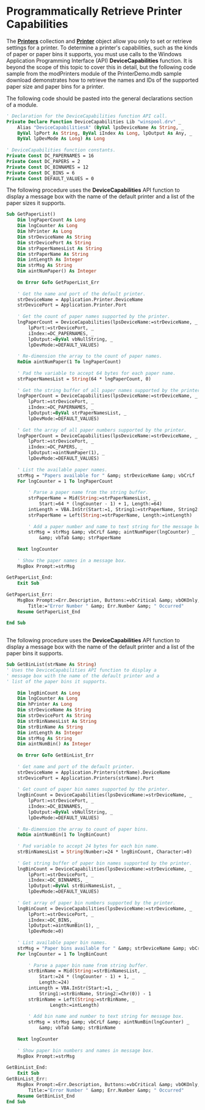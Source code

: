 
# Programmatically Retrieve Printer Capabilities

The  **[Printers](5200C507-75AE-F9A8-C737-C28E175E7EA4.md)** collection and **[Printer](FBA3EB15-DB93-943A-421C-291761E7FA2B.md)** object allow you only to set or retrieve settings for a printer. To determine a printer's capabilities, such as the kinds of paper or paper bins it supports, you must use calls to the Windows Application Programming Interface (API) **DeviceCapabilities** function. It is beyond the scope of this topic to cover this in detail, but the following code sample from the modPrinters module of the PrinterDemo.mdb sample download demonstrates how to retrieve the names and IDs of the supported paper size and paper bins for a printer.

The following code should be pasted into the general declarations section of a module.



```vb
' Declaration for the DeviceCapabilities function API call. 
Private Declare Function DeviceCapabilities Lib "winspool.drv" _ 
    Alias "DeviceCapabilitiesA" (ByVal lpsDeviceName As String, _ 
    ByVal lpPort As String, ByVal iIndex As Long, lpOutput As Any, _ 
    ByVal lpDevMode As Long) As Long 
     
' DeviceCapabilities function constants. 
Private Const DC_PAPERNAMES = 16 
Private Const DC_PAPERS = 2 
Private Const DC_BINNAMES = 12 
Private Const DC_BINS = 6 
Private Const DEFAULT_VALUES = 0 

```

The following procedure uses the  **DeviceCapabilities** API function to display a message box with the name of the default printer and a list of the paper sizes it supports.



```vb
Sub GetPaperList() 
    Dim lngPaperCount As Long 
    Dim lngCounter As Long 
    Dim hPrinter As Long 
    Dim strDeviceName As String 
    Dim strDevicePort As String 
    Dim strPaperNamesList As String 
    Dim strPaperName As String 
    Dim intLength As Integer 
    Dim strMsg As String 
    Dim aintNumPaper() As Integer 
     
    On Error GoTo GetPaperList_Err 
     
    ' Get the name and port of the default printer. 
    strDeviceName = Application.Printer.DeviceName 
    strDevicePort = Application.Printer.Port 
     
    ' Get the count of paper names supported by the printer. 
    lngPaperCount = DeviceCapabilities(lpsDeviceName:=strDeviceName, _ 
        lpPort:=strDevicePort, _ 
        iIndex:=DC_PAPERNAMES, _ 
        lpOutput:=ByVal vbNullString, _ 
        lpDevMode:=DEFAULT_VALUES) 
     
    ' Re-dimension the array to the count of paper names. 
    ReDim aintNumPaper(1 To lngPaperCount) 
     
    ' Pad the variable to accept 64 bytes for each paper name. 
    strPaperNamesList = String(64 * lngPaperCount, 0) 
 
    ' Get the string buffer of all paper names supported by the printer. 
    lngPaperCount = DeviceCapabilities(lpsDeviceName:=strDeviceName, _ 
        lpPort:=strDevicePort, _ 
        iIndex:=DC_PAPERNAMES, _ 
        lpOutput:=ByVal strPaperNamesList, _ 
        lpDevMode:=DEFAULT_VALUES) 
     
    ' Get the array of all paper numbers supported by the printer. 
    lngPaperCount = DeviceCapabilities(lpsDeviceName:=strDeviceName, _ 
        lpPort:=strDevicePort, _ 
        iIndex:=DC_PAPERS, _ 
        lpOutput:=aintNumPaper(1), _ 
        lpDevMode:=DEFAULT_VALUES) 
     
    ' List the available paper names. 
    strMsg = "Papers available for " &amp; strDeviceName &amp; vbCrLf 
    For lngCounter = 1 To lngPaperCount 
         
        ' Parse a paper name from the string buffer. 
        strPaperName = Mid(String:=strPaperNamesList, _ 
            Start:=64 * (lngCounter - 1) + 1, Length:=64) 
        intLength = VBA.InStr(Start:=1, String1:=strPaperName, String2:=Chr(0)) - 1 
        strPaperName = Left(String:=strPaperName, Length:=intLength) 
         
        ' Add a paper number and name to text string for the message box. 
        strMsg = strMsg &amp; vbCrLf &amp; aintNumPaper(lngCounter) _ 
            &amp; vbTab &amp; strPaperName 
             
    Next lngCounter 
         
    ' Show the paper names in a message box. 
    MsgBox Prompt:=strMsg 
 
GetPaperList_End: 
    Exit Sub 
     
GetPaperList_Err: 
    MsgBox Prompt:=Err.Description, Buttons:=vbCritical &amp; vbOKOnly, _ 
        Title:="Error Number " &amp; Err.Number &amp; " Occurred" 
    Resume GetPaperList_End 
     
End Sub 
 

```

The following procedure uses the  **DeviceCapabilities** API function to display a message box with the name of the default printer and a list of the paper bins it supports.



```vb
Sub GetBinList(strName As String) 
' Uses the DeviceCapabilities API function to display a 
' message box with the name of the default printer and a 
' list of the paper bins it supports. 
 
    Dim lngBinCount As Long 
    Dim lngCounter As Long 
    Dim hPrinter As Long 
    Dim strDeviceName As String 
    Dim strDevicePort As String 
    Dim strBinNamesList As String 
    Dim strBinName As String 
    Dim intLength As Integer 
    Dim strMsg As String 
    Dim aintNumBin() As Integer 
     
    On Error GoTo GetBinList_Err 
     
    ' Get name and port of the default printer. 
    strDeviceName = Application.Printers(strName).DeviceName 
    strDevicePort = Application.Printers(strName).Port 
     
    ' Get count of paper bin names supported by the printer. 
    lngBinCount = DeviceCapabilities(lpsDeviceName:=strDeviceName, _ 
        lpPort:=strDevicePort, _ 
        iIndex:=DC_BINNAMES, _ 
        lpOutput:=ByVal vbNullString, _ 
        lpDevMode:=DEFAULT_VALUES) 
     
    ' Re-dimension the array to count of paper bins. 
    ReDim aintNumBin(1 To lngBinCount) 
     
    ' Pad variable to accept 24 bytes for each bin name. 
    strBinNamesList = String(Number:=24 * lngBinCount, Character:=0) 
 
    ' Get string buffer of paper bin names supported by the printer. 
    lngBinCount = DeviceCapabilities(lpsDeviceName:=strDeviceName, _ 
        lpPort:=strDevicePort, _ 
        iIndex:=DC_BINNAMES, _ 
        lpOutput:=ByVal strBinNamesList, _ 
        lpDevMode:=DEFAULT_VALUES) 
         
    ' Get array of paper bin numbers supported by the printer. 
    lngBinCount = DeviceCapabilities(lpsDeviceName:=strDeviceName, _ 
        lpPort:=strDevicePort, _ 
        iIndex:=DC_BINS, _ 
        lpOutput:=aintNumBin(1), _ 
        lpDevMode:=0) 
         
    ' List available paper bin names. 
    strMsg = "Paper bins available for " &amp; strDeviceName &amp; vbCrLf 
    For lngCounter = 1 To lngBinCount 
         
        ' Parse a paper bin name from string buffer. 
        strBinName = Mid(String:=strBinNamesList, _ 
            Start:=24 * (lngCounter - 1) + 1, _ 
            Length:=24) 
        intLength = VBA.InStr(Start:=1, _ 
            String1:=strBinName, String2:=Chr(0)) - 1 
        strBinName = Left(String:=strBinName, _ 
                Length:=intLength) 
 
        ' Add bin name and number to text string for message box. 
        strMsg = strMsg &amp; vbCrLf &amp; aintNumBin(lngCounter) _ 
            &amp; vbTab &amp; strBinName 
             
    Next lngCounter 
         
    ' Show paper bin numbers and names in message box. 
    MsgBox Prompt:=strMsg 
     
GetBinList_End: 
    Exit Sub 
GetBinList_Err: 
    MsgBox Prompt:=Err.Description, Buttons:=vbCritical &amp; vbOKOnly, _ 
        Title:="Error Number " &amp; Err.Number &amp; " Occurred" 
    Resume GetBinList_End 
End Sub
```


